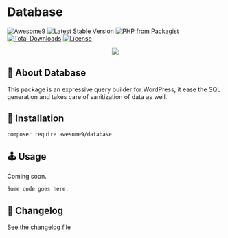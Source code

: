 # Database

[![Awesome9](https://img.shields.io/badge/Awesome-9-brightgreen)](https://awesome9.co)
[![Latest Stable Version](https://poser.pugx.org/awesome9/database/v/stable)](https://packagist.org/packages/awesome9/database)
[![PHP from Packagist](https://img.shields.io/packagist/php-v/awesome9/database.svg)](https://packagist.org/packages/awesome9/database)
[![Total Downloads](https://poser.pugx.org/awesome9/database/downloads)](https://packagist.org/packages/awesome9/database)
[![License](https://poser.pugx.org/awesome9/database/license)](https://packagist.org/packages/awesome9/database)

<p align="center">
	<img src="https://img.icons8.com/nolan/256/database.png"/>
</p>

## 📃 About Database

This package is an expressive query builder for WordPress, it ease the SQL generation and takes care of sanitization of data as well.

## 💾 Installation

``` bash
composer require awesome9/database
```

## 🕹 Usage

Coming soon.

```php
Some code goes here.
```

## 📖 Changelog

[See the changelog file](./CHANGELOG.md)

